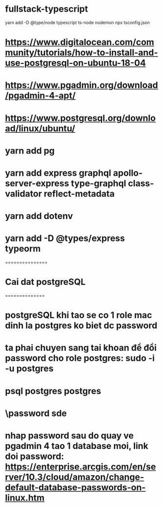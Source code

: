 # fullstack-typescript

 yarn add -D @type/node typescript ts-node nodemon
 npx tsconfig.json


# https://www.digitalocean.com/community/tutorials/how-to-install-and-use-postgresql-on-ubuntu-18-04

# https://www.pgadmin.org/download/pgadmin-4-apt/

# https://www.postgresql.org/download/linux/ubuntu/

# yarn add pg

# yarn add express graphql apollo-server-express type-graphql class-validator reflect-metadata

# yarn add dotenv

# yarn add -D @types/express typeorm

===============
# Cai dat postgreSQL
==============


# postgreSQL khi tao se co 1 role mac dinh la postgres ko biet dc password
# ta phai chuyen sang tai khoan để đổi password cho role postgres: sudo -i -u postgres
# psql postgres postgres
# \password sde
# nhap password sau do quay ve pgadmin 4 tao 1 database moi, link doi password: https://enterprise.arcgis.com/en/server/10.3/cloud/amazon/change-default-database-passwords-on-linux.htm
